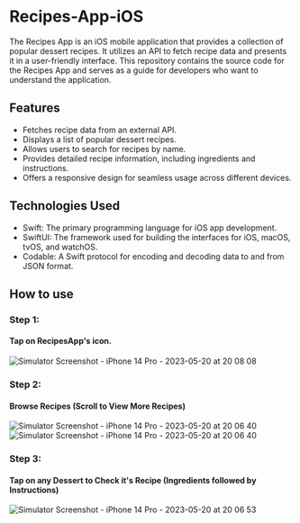 # Recipes-App-iOS

The Recipes App is an iOS mobile application that provides a collection of popular dessert recipes. It utilizes an API to fetch recipe data and presents it in a user-friendly interface. This repository contains the source code for the Recipes App and serves as a guide for developers who want to understand the application.

## Features
* Fetches recipe data from an external API.
* Displays a list of popular dessert recipes.
* Allows users to search for recipes by name.
* Provides detailed recipe information, including ingredients and instructions.
* Offers a responsive design for seamless usage across different devices.

## Technologies Used
* Swift: The primary programming language for iOS app development.
* SwiftUI: The framework used for building the interfaces for iOS, macOS, tvOS, and watchOS.
* Codable: A Swift protocol for encoding and decoding data to and from JSON format.

## How to use
### Step 1:
#### Tap on RecipesApp's icon.
![Simulator Screenshot - iPhone 14 Pro - 2023-05-20 at 20 08 08](https://github.com/DeveloperGagan1/Recipes-App-iOS/assets/82459706/67cfa9a2-830a-4c74-bed9-a36c90f885ef)

### Step 2:
#### Browse Recipes (Scroll to View More Recipes)
![Simulator Screenshot - iPhone 14 Pro - 2023-05-20 at 20 06 40](https://github.com/DeveloperGagan1/Recipes-App-iOS/assets/82459706/848c3192-06dd-4593-ab08-12af7a960813)
![Simulator Screenshot - iPhone 14 Pro - 2023-05-20 at 20 06 40](https://github.com/DeveloperGagan1/Recipes-App-iOS/assets/82459706/21ad8eb7-3066-4381-9b31-50a34228ee85)

### Step 3:
#### Tap on any Dessert to Check it's Recipe (Ingredients followed by Instructions)
![Simulator Screenshot - iPhone 14 Pro - 2023-05-20 at 20 06 53](https://github.com/DeveloperGagan1/Recipes-App-iOS/assets/82459706/428ca3bc-3d2a-4649-96f0-8af59964da85)
